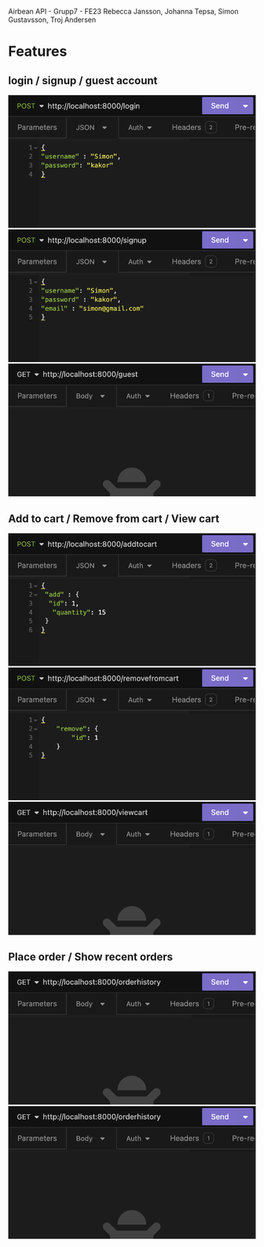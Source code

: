 Airbean API - Grupp7 - FE23
Rebecca Jansson, Johanna Tepsa, Simon Gustavsson, Troj Andersen


# Features

## login / signup / guest account

<img src="./login.png" />
<img src="./signup.png" />
<img src="./guest.png" />

## Add to cart / Remove from cart / View cart

<img src="./addtocart.png" />
<img src="./removefromcart.png" />
<img src="./cart.png" />

## Place order / Show recent orders

<img src="./history.png" />
<img src="./history.png" />

